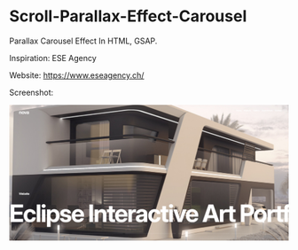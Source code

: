 # Scroll-Parallax-Effect-Carousel

Parallax Carousel Effect In HTML, GSAP.

Inspiration: ESE Agency

Website: https://www.eseagency.ch/

Screenshot:

![Screenshot](assets/screenshot.png)

